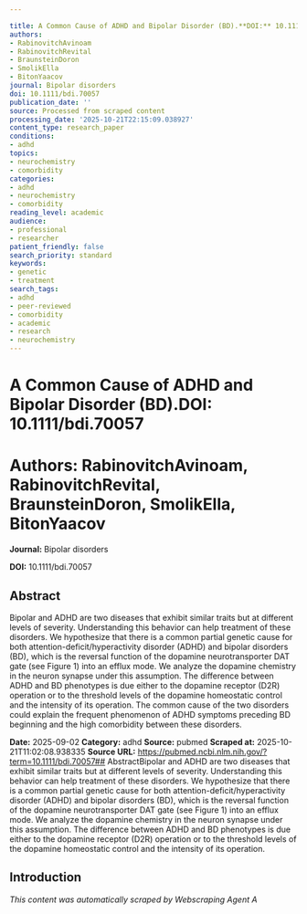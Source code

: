```yaml
---

title: A Common Cause of ADHD and Bipolar Disorder (BD).**DOI:** 10.1111/bdi.70057
authors:
- RabinovitchAvinoam
- RabinovitchRevital
- BraunsteinDoron
- SmolikElla
- BitonYaacov
journal: Bipolar disorders
doi: 10.1111/bdi.70057
publication_date: ''
source: Processed from scraped content
processing_date: '2025-10-21T22:15:09.038927'
content_type: research_paper
conditions:
- adhd
topics:
- neurochemistry
- comorbidity
categories:
- adhd
- neurochemistry
- comorbidity
reading_level: academic
audience:
- professional
- researcher
patient_friendly: false
search_priority: standard
keywords:
- genetic
- treatment
search_tags:
- adhd
- peer-reviewed
- comorbidity
- academic
- research
- neurochemistry
---
```




# A Common Cause of ADHD and Bipolar Disorder (BD).**DOI:** 10.1111/bdi.70057

# **Authors:** RabinovitchAvinoam, RabinovitchRevital, BraunsteinDoron, SmolikElla, BitonYaacov

**Journal:** Bipolar disorders

**DOI:** 10.1111/bdi.70057

## Abstract

Bipolar and ADHD are two diseases that exhibit similar traits but at different levels of severity. Understanding this behavior can help treatment of these disorders.
We hypothesize that there is a common partial genetic cause for both attention-deficit/hyperactivity disorder (ADHD) and bipolar disorders (BD), which is the reversal function of the dopamine neurotransporter DAT gate (see Figure 1) into an efflux mode. We analyze the dopamine chemistry in the neuron synapse under this assumption.
The difference between ADHD and BD phenotypes is due either to the dopamine receptor (D2R) operation or to the threshold levels of the dopamine homeostatic control and the intensity of its operation.
The common cause of the two disorders could explain the frequent phenomenon of ADHD symptoms preceding BD beginning and the high comorbidity between these disorders.

**Date:** 2025-09-02
**Category:** adhd
**Source:** pubmed
**Scraped at:** 2025-10-21T11:02:08.938335
**Source URL:** https://pubmed.ncbi.nlm.nih.gov/?term=10.1111/bdi.70057## AbstractBipolar and ADHD are two diseases that exhibit similar traits but at different levels of severity. Understanding this behavior can help treatment of these disorders.
We hypothesize that there is a common partial genetic cause for both attention-deficit/hyperactivity disorder (ADHD) and bipolar disorders (BD), which is the reversal function of the dopamine neurotransporter DAT gate (see Figure 1) into an efflux mode. We analyze the dopamine chemistry in the neuron synapse under this assumption.
The difference between ADHD and BD phenotypes is due either to the dopamine receptor (D2R) operation or to the threshold levels of the dopamine homeostatic control and the intensity of its operation.
## Introduction
*This content was automatically scraped by Webscraping Agent A*